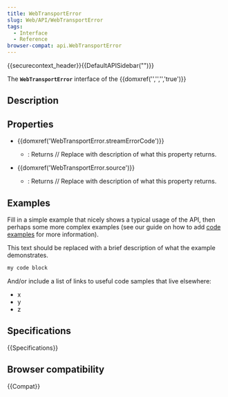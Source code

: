 ```yaml
---
title: WebTransportError
slug: Web/API/WebTransportError
tags:
  - Interface
  - Reference
browser-compat: api.WebTransportError
---
```

{{securecontext_header}}{{DefaultAPISidebar("")}}

The **`WebTransportError`** interface of the {{domxref('','','','true')}} 

## Description

 

## Properties

- {{domxref('WebTransportError.streamErrorCode')}}
  - : Returns // Replace with description of what this property returns.

- {{domxref('WebTransportError.source')}}
  - : Returns // Replace with description of what this property returns.





## Examples

Fill in a simple example that nicely shows a typical usage of the API, then perhaps some more complex examples (see our guide on how to add [code examples](/en-US/docs/MDN/Contribute/Structures/Code_examples) for more information).

This text should be replaced with a brief description of what the example demonstrates.

```js
my code block
```

And/or include a list of links to useful code samples that live elsewhere:

*   x
*   y
*   z

## Specifications

{{Specifications}}

## Browser compatibility

{{Compat}}

